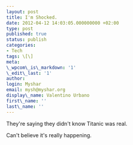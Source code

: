```yaml
---
layout: post
title: I'm Shocked.
date: 2012-04-12 14:03:05.000000000 +02:00
type: post
published: true
status: publish
categories:
- Tech
tags: \[\]
meta:
\_wpcom\_is\_markdown: '1'
\_edit\_last: '1'
author:
login: Myshar
email: mysh@myshar.org
display\_name: Valentino Urbano
first\_name: ''
last\_name: ''
---
```


They're saying they didn't know Titanic was real.

Can't believe it's really happening.